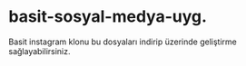 # basit-sosyal-medya-uyg.
Basit instagram klonu bu dosyaları indirip üzerinde geliştirme sağlayabilirsiniz.
